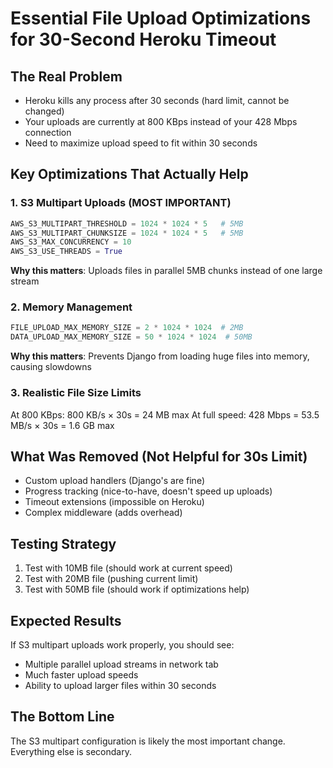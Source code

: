 # Essential File Upload Optimizations for 30-Second Heroku Timeout

## The Real Problem

- Heroku kills any process after 30 seconds (hard limit, cannot be changed)
- Your uploads are currently at 800 KBps instead of your 428 Mbps connection
- Need to maximize upload speed to fit within 30 seconds

## Key Optimizations That Actually Help

### 1. S3 Multipart Uploads (MOST IMPORTANT)

```python
AWS_S3_MULTIPART_THRESHOLD = 1024 * 1024 * 5   # 5MB
AWS_S3_MULTIPART_CHUNKSIZE = 1024 * 1024 * 5   # 5MB
AWS_S3_MAX_CONCURRENCY = 10
AWS_S3_USE_THREADS = True
```

**Why this matters**: Uploads files in parallel 5MB chunks instead of one large stream

### 2. Memory Management

```python
FILE_UPLOAD_MAX_MEMORY_SIZE = 2 * 1024 * 1024  # 2MB
DATA_UPLOAD_MAX_MEMORY_SIZE = 50 * 1024 * 1024  # 50MB
```

**Why this matters**: Prevents Django from loading huge files into memory, causing slowdowns

### 3. Realistic File Size Limits

At 800 KBps: 800 KB/s × 30s = 24 MB max
At full speed: 428 Mbps = 53.5 MB/s × 30s = 1.6 GB max

## What Was Removed (Not Helpful for 30s Limit)

- Custom upload handlers (Django's are fine)
- Progress tracking (nice-to-have, doesn't speed up uploads)
- Timeout extensions (impossible on Heroku)
- Complex middleware (adds overhead)

## Testing Strategy

1. Test with 10MB file (should work at current speed)
2. Test with 20MB file (pushing current limit)
3. Test with 50MB file (should work if optimizations help)

## Expected Results

If S3 multipart uploads work properly, you should see:

- Multiple parallel upload streams in network tab
- Much faster upload speeds
- Ability to upload larger files within 30 seconds

## The Bottom Line

The S3 multipart configuration is likely the most important change. Everything else is secondary.
